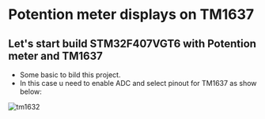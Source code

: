 # Potention meter displays on TM1637
## Let's start build STM32F407VGT6 with Potention meter and TM1637
  - Some basic to bild this project.<br>
  - In this case u need to enable ADC and select pinout for TM1637 as show below:

![tm1632](https://github.com/DNZioo/STM32F407VGT6_Project/assets/132254089/ad82c5e8-3b9b-426b-b208-75d6d68d51bb)

